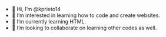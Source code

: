 - 👋 Hi, I’m @kprieto14
- 👀 I’m interested in learning how to code and create websites.
- 🌱 I’m currently learning HTML.
- 💞️ I’m looking to collaborate on learning other codes as well.

<!---
kprieto14/kprieto14 is a ✨ special ✨ repository because its `README.md` (this file) appears on your GitHub profile.
You can click the Preview link to take a look at your changes.
--->
